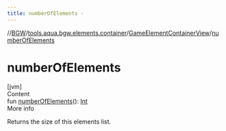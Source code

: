 ```yaml
---
title: numberOfElements -
---
```

//[BGW](../../../index.md)/[tools.aqua.bgw.elements.container](../index.md)/[GameElementContainerView](index.md)/[numberOfElements](number-of-elements.md)



# numberOfElements  
[jvm]  
Content  
fun [numberOfElements](number-of-elements.md)(): [Int](https://kotlinlang.org/api/latest/jvm/stdlib/kotlin/-int/index.html)  
More info  


Returns the size of this elements list.

  



